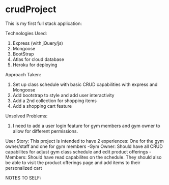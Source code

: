 # crudProject
This is my first full stack application:

Technologies Used:
1. Express (with jQuery/js)
2. Mongoose
3. BootStrap
4. Atlas for cloud database
5. Heroku for deploying


Approach Taken:
1. Set up class schedule with basic CRUD capabilities with express and Mongoose
2. Add bootstrap to style and add user interactivity
3. Add a 2nd collection for shopping items
4. Add a shopping cart feature

Unsolved Problems:
1. I need to add a user login feature for gym members and gym owner to allow for different permissions.

User Story:
This project is intended to have 2 experiences: One for the gym owner/staff and one for gym members
-Gym Owner: Should have all CRUD capabilites for adjust gym class schedule and edit product offerings
-Members: Should have read capabilites on the schedule. They should also be able to visit the product offerings page and add items to their personalized cart

NOTES TO SELF:
